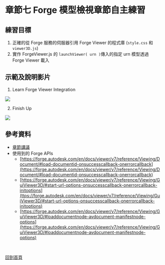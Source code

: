# 章節七 Forge 模型檢視章節自主練習

## 練習目標

1. 正確的從 Forge 服務的伺服器引用 Forge Viewer 的程式庫 (`style.css` 和 `viewer3D.js`)
2. 實作 ForgeViewer.js 的 `launchViewer( urn )`傳入的指定 urn 模型透過 Forge Viewer 載入

## 示範及說明影片

1. Learn Forge Viewer Integration<br/>

[![](http://img.youtube.com/vi/zMe916wVAgo/0.jpg)](http://www.youtube.com/watch?v=zMe916wVAgo "7.1-Forge Viewer Implementation")

2. Finish Up<br/>

[![](http://img.youtube.com/vi/9vJQBG3ORJA/0.jpg)](http://www.youtube.com/watch?v=9vJQBG3ORJA "7.2-Forge Viewer Implementation contd")

## 參考資料

 - [章節講議](README.md)
 - 使用到的 Forge APIs
    - [https://forge.autodesk.com/en/docs/viewer/v7/reference/Viewing/Document/#load-documentid-onsuccesscallback-onerrorcallback](https://forge.autodesk.com/en/docs/viewer/v7/reference/Viewing/Document/#load-documentid-onsuccesscallback-onerrorcallback)
    - [https://forge.autodesk.com/en/docs/viewer/v7/reference/Viewing/GuiViewer3D/#start-url-options-onsuccesscallback-onerrorcallback-initoptions](ttps://forge.autodesk.com/en/docs/viewer/v7/reference/Viewing/GuiViewer3D/#start-url-options-onsuccesscallback-onerrorcallback-initoptions)
    - [https://forge.autodesk.com/en/docs/viewer/v7/reference/Viewing/GuiViewer3D/#loaddocumentnode-avdocument-manifestnode-options](https://forge.autodesk.com/en/docs/viewer/v7/reference/Viewing/GuiViewer3D/#loaddocumentnode-avdocument-manifestnode-options)

<br/>

[回到首頁](../README.md)